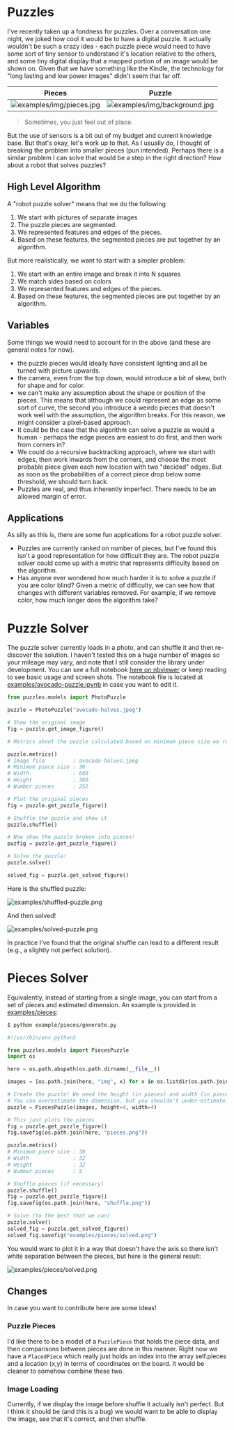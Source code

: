 # Puzzles

I've recently taken up a fondness for puzzles. Over a conversation one night,
we joked how cool it would be to have a digital puzzle. It actually
wouldn't be such a crazy idea - each puzzle piece would need to have some sort of
tiny sensor to understand it's location relative to the others, and some tiny
digital display that a mapped portion of an image would be shown on. Given that
we have something like the Kindle, the technology for "long lasting and low power
images" didn't seem that far off.

| Pieces                          | Puzzle                                    |
|---------------------------------|-------------------------------------------|
|![examples/img/pieces.jpg](examples/img/pieces.jpg)| ![examples/img/background.jpg](examples/img/background.jpg) |

> Sometimes, you just feel out of place.

But the use of sensors is a bit out of my budget and current knowledge base. But
that's okay, let's work up to that. As I usually do, I thought of breaking the 
problem into smaller pieces (pun intended). Perhaps there is a similar problem 
I can solve that would be a step in the right  direction? 
How about a robot that solves puzzles? 

## High Level Algorithm

A "robot puzzle solver" means that we do the following

 1. We start with pictures of separate images
 2. The puzzle pieces are segmented.
 3. We represented features and edges of the pieces.
 4. Based on these features, the segmented pieces are put together by an algorithm. 

But more realistically, we want to start with a simpler problem:

 1. We start with an entire image and break it into N squares
 2. We match sides based on colors
 3. We represented features and edges of the pieces.
 4. Based on these features, the segmented pieces are put together by an algorithm.


## Variables

Some things we would need to account for in the above (and these are general notes 
for now).

 - the puzzle pieces would ideally have consistent lighting and all be turned with picture upwards.
 - the camera, even from the top down, would introduce a bit of skew, both for shape and for color.
 - we can't make any assumption about the shape or position of the pieces. This means that although we could represent an edge as some sort of curve, the second you introduce a weirdo pieces that doesn't work well with the assumption, the algorithm breaks. For this reason, we might consider a pixel-based approach.
 - It could be the case that the algorithm can solve a puzzle as would a human - perhaps the edge pieces are easiest to do first, and then work from corners in?
 - We could do a recursive backtracking approach, where we start with edges, then work inwards from the corners, and choose the most probable piece given each new location with two "decided" edges. But as soon as the probabilities of a correct piece drop below some threshold, we should turn back.
 - Puzzles are real, and thus inherently imperfect. There needs to be an allowed margin of error.

## Applications

As silly as this is, there are some fun applications for a robot puzzle solver.

 - Puzzles are currently ranked on number of pieces, but I've found this isn't a good representation for how difficult they are. The robot puzzle solver could come up with a metric that represents difficulty based on the algorithm.
 - Has anyone ever wondered how much harder it is to solve a puzzle if you are color blind? Given a metric of difficulty, we can see how that changes with different variables removed. For example, if we remove color, how much longer does the algorithm take?

# Puzzle Solver

The puzzle solver currently loads in a photo, and can shuffle it and then re-discover
the solution. I haven't tested this on a huge number of images so your mileage may vary,
and note that I still consider the library under development. You can see a full
notebook [here on nbviewer](https://nbviewer.jupyter.org/github/vsoch/puzzles/blob/master/examples/avocado-puzzle.ipynb)
or keep reading to see basic usage and screen shots. The notebook file is located at [examples/avocado-puzzle.ipynb](examples/avocado-puzzle.ipynb)
in case you want to edit it.

```python
from puzzles.models import PhotoPuzzle

puzzle = PhotoPuzzle("avocado-halves.jpeg")

# Show the original image
fig = puzzle.get_image_figure()

# Metrics about the puzzle calculated based on minimum piece size we requested

puzzle.metrics()
# Image file         : avocado-halves.jpeg
# Minimum piece size : 30
# Width              : 640
# Height             : 360
# Number pieces      : 252

# Plot the original pieces
fig = puzzle.get_puzzle_figure()

# Shuffle the puzzle and show it
puzzle.shuffle()

# Now show the puzzle broken into pieces!
puzfig = puzzle.get_puzzle_figure()

# Solve the puzzle!
puzzle.solve()

solved_fig = puzzle.get_solved_figure()
```

Here is the shuffled puzzle:

![examples/shuffled-puzzle.png](examples/shuffled-puzzle.png)

And then solved!

![examples/solved-puzzle.png](examples/solved-puzzle.png)

In practice I've found that the original shuffle can lead to a different result
(e.g., a slightly not perfect solution).

# Pieces Solver

Equivalently, instead of starting from a single image, you can start from a set of pieces and
estimated dimension. An example is provided in [examples/pieces](examples/pieces):

```bash
$ python example/pieces/generate.py
```

```python
#!/usr/bin/env python3

from puzzles.models import PiecesPuzzle
import os

here = os.path.abspath(os.path.dirname(__file__))

images = [os.path.join(here, "img", x) for x in os.listdir(os.path.join(here, 'img'))]

# Create the puzzle! We need the height (in pieces) and width (in pieces)
# You can overestimate the dimension, but you shouldn't under-estimate!
puzzle = PiecesPuzzle(images, height=4, width=4)

# This just plots the pieces
fig = puzzle.get_puzzle_figure()
fig.savefig(os.path.join(here, "pieces.png"))

puzzle.metrics()
# Minimum piece size : 30
# Width              : 32
# Height             : 32
# Number pieces      : 5

# Shuffle pieces (if necessary)
puzzle.shuffle()
fig = puzzle.get_puzzle_figure()
fig.savefig(os.path.join(here, "shuffle.png"))

# Solve (to the best that we can)
puzzle.solve()
solved_fig = puzzle.get_solved_figure()
solved_fig.savefig("examples/pieces/solved.png")
```

You would want to plot it in a way that doesn't have the axis so there isn't white separation between the pieces,
but here is the general result:


![examples/pieces/solved.png](examples/pieces/solved.png)

## Changes

In case you want to contribute here are some ideas!

### Puzzle Pieces

I'd like there to be a model of a `PuzzlePiece` that holds the piece data, and then comparisons 
between pieces are done in this manner. Right now we have a `PlacedPiece` which really just
holds an index into the array self.pieces and a location (x,y) in terms of coordinates
on the board. It would be cleaner to somehow combine these two.

### Image Loading

Currently, if we display the image before shuffle it actually isn't perfect.
But I think it should be (and this is a bug) we would want to be able to
display the image, see that it's correct, and then shuffle.
